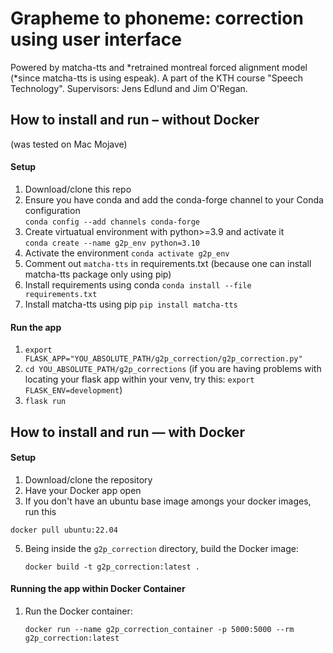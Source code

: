 # Grapheme to phoneme: correction using user interface

Powered by matcha-tts and *retrained montreal forced alignment model (*since matcha-tts is using espeak).
A part of the KTH course "Speech Technology".
Supervisors: Jens Edlund and Jim O'Regan.

## How to install and run – without Docker ##
(was tested on Mac Mojave)
#### Setup ####
1. Download/clone this repo
2. Ensure you have conda and add the conda-forge channel to your Conda configuration  
`conda config --add channels conda-forge`
3. Create virtuatual environment with python>=3.9 and activate it   
`conda create --name g2p_env python=3.10
`
4. Activate the environment
`conda activate g2p_env`
5. Comment out `matcha-tts` in requirements.txt (because one can install matcha-tts package only using pip)
6. Install requirements using conda
`conda install --file requirements.txt`
7. Install matcha-tts using pip 
`pip install matcha-tts`
  
#### Run the app ####
1. `export FLASK_APP="YOU_ABSOLUTE_PATH/g2p_correction/g2p_correction.py"`
2. `cd YOU_ABSOLUTE_PATH/g2p_corrections`
(if you are having problems with locating your flask app within your venv, try this: 
`export FLASK_ENV=development`)
3. `flask run`

## How to install and run — with Docker ##

#### Setup ####
1. Download/clone the repository
2. Have your Docker app open
3. If you don't have an ubuntu base image amongs your docker images, run this
```
docker pull ubuntu:22.04
``` 
5. Being inside the `g2p_correction` directory, build the Docker image:
    ```
   docker build -t g2p_correction:latest .
    ```

#### Running the app within Docker Container ####

1. Run the Docker container:
    ```
    docker run --name g2p_correction_container -p 5000:5000 --rm g2p_correction:latest
    ```

